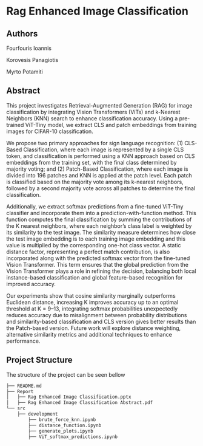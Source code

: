 # Rag Enhanced Image Classification

## Authors

Fourfouris Ioannis

Korovesis Panagiotis

Myrto Potamiti

## Abstract

This project investigates Retrieval-Augmented Generation (RAG) for image classification by integrating Vision Transformers (ViTs) and k-Nearest Neighbors (KNN) search to enhance classification accuracy. Using a pre-trained ViT-Tiny model, we extract CLS and patch embeddings from training images for CIFAR-10 classification.

We propose two primary approaches for sign language recognition: (1) CLS-Based Classification, where each image is represented by a single CLS token, and classification is performed using a KNN approach based on CLS embeddings from the training set, with the final class determined by majority voting; and (2) Patch-Based Classification, where each image is divided into 196 patches and KNN is applied at the patch level. Each patch is classified based on the majority vote among its k-nearest neighbors, followed by a second majority vote across all patches to determine the final classification.

Additionally, we extract softmax predictions from a fine-tuned ViT-Tiny classifier and incorporate them into a prediction-with-function method. This function computes the final classification by summing the contributions of the K nearest neighbors, where each neighbor’s class label is weighted by its similarity to the test image. The similarity measure determines how close the test image embedding is to each training image embedding and this value is multiplied by the corresponding one-hot class vector. A static distance factor, representing a perfect match contribution, is also incorporated along with the predicted softmax vector from the fine-tuned Vision Transformer. This term ensures that the global prediction from the Vision Transformer plays a role in refining the decision, balancing both local instance-based classification and global feature-based recognition for improved accuracy.

Our experiments show that cosine similarity marginally outperforms Euclidean distance, increasing K improves accuracy up to an optimal threshold at K = 9–13, integrating softmax probabilities unexpectedly reduces accuracy due to misalignment between probability distributions and similarity-based classification and CLS version gives better results than the Patch-based version. Future work will explore distance weighting, alternative similarity metrics and additional techniques to enhance performance.

## Project Structure

The structure of the project can be seen bellow

```bash
├── README.md
├── Report
│   ├── Rag Enhanced Image Classification.pptx
│   ├── Rag Enhanced Image Classification Abstract.pdf
└── src
    ├── development
        ├── brute_force_knn.ipynb
        ├── distance_function.ipynb
        ├── generate_plots.ipynb
        ├── ViT_softmax_predictions.ipynb
```
